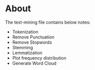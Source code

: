# About
The text-mining file contains below notes:
* Tokenization
* Remove Punctuation
* Remove Stopwords
* Stemming
* Lemmatization
* Plot frequency distribution
* Generate Word Cloud